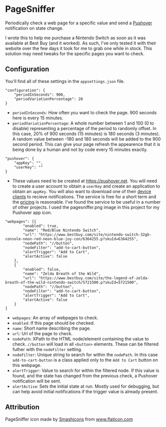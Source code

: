 # PageSniffer
Periodically check a web page for a specific value and send a [Pushover](https://pushover.net/) notification on state change.

I wrote this to help me purchase a Nintendo Switch as soon as it was available at Best Buy (and it worked). As such, I've only tested it with their website over the few days it took for me to grab one while in stock. This solution may need tweaks for the specific pages you want to check.

## Configuration
You'll find all of these settings in the `appsettings.json` file.

```
"configuration": {
    "periodInSeconds": 900,
    "periodVariationPercentage": 20
}
```
* `periodInSeconds`: How often you want to check the page. 900 seconds here is every 15 minutes.
* `periodVariationPercentage`: A whole number between 1 and 100 (0 to disable) representing a percentage of the period to randomly offset. In this case, 20% of 900 seconds (15 minutes) is 180 seconds (3 minutes). A random value between -180 and 180 seconds will be added to the 900 second period. This can give your page refresh the appearence that it is being done by a human and not by code every 15 minutes exactly.

```
"pushover": {
    "appKey": "",
    "userKey": ""
}
```
* These values need to be created at https://pushover.net. You will need to create a user account to obtain a `userKey` and create an application to obtain an `appKey`. You will also want to download one of their [device clients](https://pushover.net/clients) to recieve notifications. The service is free for a short term and the [pricing](https://pushover.net/pricing) is reasonable. I've found the service to be useful in a number of other projects. I used the pagesniffer.png image in this project for my Pushover app icon.

```
"webpages": [{
        "enabled": true,
        "name": "Red/Blue Nintendo Switch",
        "url": "https://www.bestbuy.com/site/nintendo-switch-32gb-console-neon-red-neon-blue-joy-con/6364255.p?skuId=6364255",
        "nodePath": "//button",
        "nodeFilter": "add-to-cart-button",
        "alertTrigger": "Add to Cart",
        "alertActive": false
    },
    {
        "enabled": false,
        "name": "Zelda Breath of the Wild",
        "url": "https://www.bestbuy.com/site/the-legend-of-zelda-breath-of-the-wild-nintendo-switch/5721500.p?skuId=5721500",
        "nodePath": "//button",
        "nodeFilter": "add-to-cart-button",
        "alertTrigger": "Add to Cart",
        "alertActive": false
    }
]
```
* `webpages`: An array of webpages to check.
* `enabled`: If this page should be checked.
* `name`: Short name describing the page.
* `url`: Url of the page to check.
* `nodePath`: XPath to the HTML node/element containing the value to check. `//button` will load in all `<button>` elements. These can be filtered futher with the `nodeFilter` setting.
* `nodeFilter`: Unique string to search for within the `nodePath`. In this case `add-to-cart-button` is a class applied only to the `Add to Cart` button on this webpage.
* `alertTrigger`: Value to search for within the filtered node. If this value is found, and the state has changed from the previous check, a Pushover notification will be sent.
* `alertActive`: Sets the initial state at run. Mostly used for debugging, but can help avoid initial notifications if the trigger value is already present.

## Attribution
PageSniffer icon made by [Smashicons](https://www.flaticon.com/authors/smashicons) from www.flaticon.com
